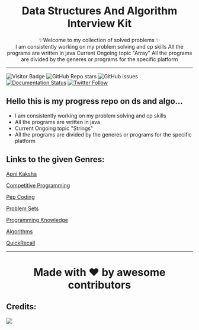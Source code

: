 <h1 align="center">
    Data Structures And Algorithm Interview Kit
</h1>

<p align="center">
    ✨Welcome to my collection of solved problems ✨
    <br />
    I am consistently working on my problem solving and cp skills
    All the programs are written in java
    Current Ongoing topic "Array"
    All the programs are divided by the generes or programs for the specific platform
</p>

***
![Visitor Badge](https://visitor-badge.laobi.icu/badge?page_id=kaiwalyakopakar.Data-Structures-And-Algorithm-Interview-Kit)
![GitHub Repo stars](https://img.shields.io/github/stars/kaiwalyakoparkar/Data-Structures-And-Algorithm-Interview-Kit?style=Stars)
![GitHub issues](https://img.shields.io/github/issues-raw/kaiwalyakoparkar/Data-Structures-And-Algorithm-Interview-Kit)
[![Documentation Status](https://readthedocs.org/projects/ansicolortags/badge/?version=latest)](http://ansicolortags.readthedocs.io/?badge=latest)
[![Twitter Follow](https://img.shields.io/twitter/follow/kaiwalya_13)](https://twitter.com/kaiwalya_13)

## Hello this is my progress repo on ds and algo...

- I am consistently working on my problem solving and cp skills
- All the programs are written in java
- Current Ongoing topic "Strings"
- All the programs are divided by the generes or programs for the specific platform


## Links to the given Genres:
[Apni Kaksha](https://github.com/kaiwalyakoparkar/Data-Structures-And-Algorithm-Interview-Kit/tree/main/Apni_Kaksha)

[Competitive Programming](https://github.com/kaiwalyakoparkar/Data-Structures-And-Algorithm-Interview-Kit/tree/main/Competitive_Programming)

[Pep Coding](https://github.com/kaiwalyakoparkar/Data-Structures-And-Algorithm-Interview-Kit/tree/main/Pep_Coding)

[Problem Sets](https://github.com/kaiwalyakoparkar/Data-Structures-And-Algorithm-Interview-Kit/tree/main/ProblemSets)

[Programming Knowledge](https://github.com/kaiwalyakoparkar/Data-Structures-And-Algorithm-Interview-Kit/tree/main/Programming_Knowledge)

[Algorithms](https://github.com/kaiwalyakoparkar/Data-Structures-And-Algorithm-Interview-Kit/tree/main/out/production/Algorithms)

[QuickRecall](https://github.com/kaiwalyakoparkar/Data-Structures-And-Algorithm-Interview-Kit/tree/main/QuickRecall)

***
<h1 align="center">Made with ❤️ by awesome contributors</h1>
	

## Credits:
<a href="https://github.com/kaiwalyakoparkar/Data-Structures-And-Algorithm-Interview-Kit/graphs/contributors">
  <img src="https://contrib.rocks/image?repo=kaiwalyakoparkar/Data-Structures-And-Algorithm-Interview-Kit" />
</a>

